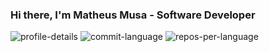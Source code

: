 ### Hi there, I'm Matheus Musa - Software Developer

![profile-details](https://github-profile-summary-cards.vercel.app/api/cards/profile-details?username=mattheuzz&theme=nord_dark)
![commit-language](https://github-profile-summary-cards.vercel.app/api/cards/most-commit-language?username=mattheuzz&theme=nord_dark)
![repos-per-language](https://github-profile-summary-cards.vercel.app/api/cards/repos-per-language?username=mattheuzz&theme=nord_dark)

